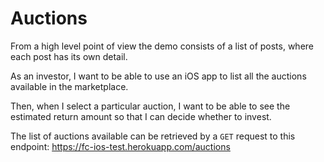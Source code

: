 # Auctions

From a high level point of view the demo consists of a list of posts, where each post has its own detail.

As an investor, I want to be able to use an iOS app to list all the auctions available in the marketplace.

Then, when I select a particular auction, I want to be able to see the estimated return amount so that I can decide whether to invest.

The list of auctions available can be retrieved by a `GET` request to this endpoint:
https://fc-ios-test.herokuapp.com/auctions

